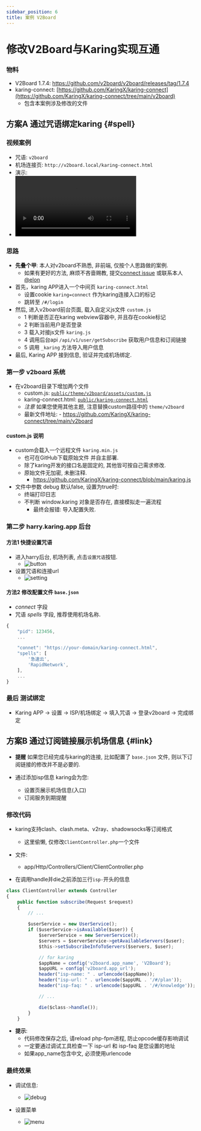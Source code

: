 ```yaml
---
sidebar_position: 6
title: 案例 V2Board
---
```


# 修改V2Board与Karing实现互通

### 物料
- V2Board 1.7.4: https://github.com/v2board/v2board/releases/tag/1.7.4
- karing-connect: [https://github.com/KaringX/karing-connect](https://github.com/KaringX/karing-connect/tree/main/v2board)
  - 包含本案例涉及修改的文件

## 方案A 通过咒语绑定karing {#spell}
### 视频案例
- 咒语: `v2board`
- 机场连接页: `http://v2board.local/karing-connect.html`
- 演示:
-
  <video controls width="320">
    <source src="/videos/v2board-1.mp4" type="video/mp4" />
    您的浏览器不支持 HTML5 视频。
  </video>


### 思路
- **先叠个甲**: 本人对v2board不熟悉, 非前端, 仅按个人思路做的案例.
  - 如果有更好的方法, 麻烦不吝啬赐教, 提交[connect issue](https://github.com/KaringX/karing-connect/issues) 或联系本人[@elon](https://t.me/ElonWang)
- 首先，karing APP进入一个中间页 `karing-connect.html`
  - 设置cookie `karing=connect` 作为karing连接入口的标记
  - 跳转至 `/#/login`
- 然后, 进入v2board前台页面, 载入自定义js文件 `custom.js`
  - 1 判断是否正在karing webview容器中, 并且存在cookie标记
  - 2 判断当前用户是否登录
  - 3 载入对接js文件 `karing.js`
  - 4 调用后台api `/api/v1/user/getSubscribe` 获取用户信息和订阅链接
  - 5 调用 `_karing` 方法导入用户信息
- 最后, Karing APP 接到信息, 验证并完成机场绑定.


### 第一步 v2board 系统
- 在v2board目录下增加两个文件
	- custom.js: [`public/theme/v2board/assets/custom.js`](https://github.com/KaringX/karing-connect/blob/main/v2board/custom.js)
	- karing-connect.html:  [`public/karing-connect.html`](https://github.com/KaringX/karing-connect/blob/main/v2board/karing-connect.html)
	- *注意* 如果您使用其他主题, 注意替换custom路径中的 `theme/v2board`
  - 最新文件地址:
    	- https://github.com/KaringX/karing-connect/tree/main/v2board

#### custom.js 说明
- custom会载入一个远程文件 `karing.min.js`
  - 也可在GitHub下载原始文件 并自主部署.
  - 除了karing开发的接口名是固定的, 其他皆可按自己需求修改.
  - 原始文件无加密, 未删注释.
    - https://github.com/KaringX/karing-connect/blob/main/karing.js
- 文件中参数 debug 默认false, 设置为true时:
  - 终端打印日志
  - 不判断 window.karing 对象是否存在, 直接模拟走一遍流程
    - 最终会报错: 导入配置失败.



### 第二步 harry.karing.app 后台
#### 方法1 快捷设置咒语
- 进入harry后台, 机场列表, 点击`设置咒语`按钮.
  - ![button](./img/set-spell-1.png)
- 设置咒语和连接url
  - ![setting](./img/set-spell-2.png)


#### 方法2 修改配置文件 `base.json`
- *connect* 字段
- 咒语 *spells* 字段, 推荐使用机场名称.
```js
{
    "pid": 123456,
	...

	"connet": "https://your-domain/karing-connect.html",
    "spells": [
        '急速云',
        'RapidNetwork',
    ],
    ...
}
```

### 最后 测试绑定
- Karing APP -> 设置 -> ISP/机场绑定 -> 填入咒语 -> 登录v2board -> 完成绑定


## 方案B 通过订阅链接展示机场信息 {#link}
- **提醒** 如果您已经完成与karing的连接, 比如配置了 `base.json` 文件, 则以下订阅链接的修改并不是必要的.

- 通过添加isp信息 karing会为您:
  - 设置页展示机场信息(入口)
  - 订阅服务到期提醒


### 修改代码
- karing支持clash、clash.meta、v2ray、shadowsocks等订阅格式
  - 这里偷懒, 仅修改`ClientController.php`一个文件

- 文件:
  - app/Http/Controllers/Client/ClientController.php

- 在调用handle并die之前添加三行`isp-`开头的信息

```jsx title="app/Http/Controllers/Client/ClientController.php"
class ClientController extends Controller
{
    public function subscribe(Request $request)
    {
        // ...

        $userService = new UserService();
        if ($userService->isAvailable($user)) {
            $serverService = new ServerService();
            $servers = $serverService->getAvailableServers($user);
            $this->setSubscribeInfoToServers($servers, $user);

            // for karing
            $appName = config('v2board.app_name', 'V2Board');
            $appURL = config('v2board.app_url');
            header("isp-name: " . urlencode($appName));
            header("isp-url: " . urlencode($appURL . '/#/plan'));
            header("isp-faq: " . urlencode($appURL . '/#/knowledge'));

            // ...

            die($class->handle());
        }
    }

```

- **提示**:
  - 代码修改保存之后, 请reload php-fpm进程, 防止opcode缓存影响调试
  - 一定要通过调试工具检查一下 isp-url 和 isp-faq 是您设置的地址
  - 如果app_name包含中文, 必须使用urlencode

### 最终效果
- 调试信息:
  - ![debug](./img/cpr-3.png)

- 设置菜单
  - ![menu](./img/cpr-1.png)

